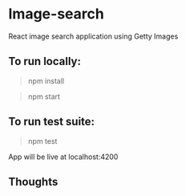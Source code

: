 # Image-search
React image search application using Getty Images

## To run locally:
> npm install

> npm start

## To run test suite:
> npm test

App will be live at localhost:4200

## Thoughts


